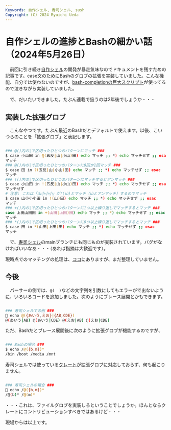 ```yaml
---
Keywords: 自作シェル, 寿司シェル, sush
Copyright: (C) 2024 Ryuichi Ueda
---
```


# 自作シェルの進捗とBashの細かい話（2024年5月26日）

　前回に引き続き[自作シェル](/?page=rusty_bash)の開発が暴走気味なのでドキュメントを残すための記事です。case文のためにBashのグロブの拡張を実装していました。こんな機能、自分では使わないのですが、[bash-completionの巨大スクリプト](https://github.com/scop/bash-completion/blob/main/bash_completion)が使ってるので泣きながら実装していました。

　で、だいたいできました。たぶん連載で扱うのは2年後でしょうか・・・


## 実装した拡張グロブ

　こんなやつです。たぶん最近のBashだとデフォルトで使えます。以後、こいつらのことを「拡張グロブ」と表記します。

```bash

### @()内の|で区切ったひとつのパターンにマッチ ###
$ case 小山田 in @(五反|山|小山)田) echo マッチ ;; *) echo マッチせず ;; esac
マッチ
### @()内の|で区切ったひとつのパターンに0回か1回マッチ ###
$ case 田 in ?(五反|山|小山)田) echo マッチ ;; *) echo マッチせず ;; esac
マッチ
### !()内の|で区切ったひとつのパターンにマッチするとアンマッチ ###
$ case 小山田 in !(五反|山|小山)田) echo マッチ ;; *) echo マッチせず ;; esac
マッチせず
# 注意: これは「山小小小」が!(山)とマッチ（山とアンマッチ）するのでマッチ
$ case 山小小小田 in !(山)田) echo マッチ ;; *) echo マッチせず ;; esac
マッチ
### +()内の|で区切ったひとつのパターンに1つ以上繰り返しでマッチするとマッチ ###
case 上田山田田 in +(山田|上田)田) echo マッチ ;; *) echo マッチせず ;; esac
マッチ
### *()内の|で区切ったひとつのパターンに0つ以上繰り返しでマッチするとマッチ ###
$ case 田 in *(山田|上田)田) echo マッチ ;; *) echo マッチせず ;; esac
マッチ
```

　で、[寿司シェル](https://github.com/shellgei/rusty_bash)のmainブランチにも同じものが実装されています。バグがなければいいなあ・・・（あれば指摘は大歓迎です）。

現時点でのマッチングの処理は、[ココ](https://github.com/shellgei/rusty_bash/blob/abef582d6442dcb26f2addce0c679c4a1e11d52d/src/elements/command/case/tools.rs)にありますが、まだ整理していません。

## 今後

　パーサーの側では、`@(  )`などの文字列を引数にしてもエラーがで出ないように、いろいろコードを追加しました。次のようにブレース展開とかもできます。

```bash

### 寿司シェルでの例 ###
🍣 echo @({あいう,えお}|{AB,CDE})
@(あいう|AB) @(あいう|CDE) @(えお|AB) @(えお|CDE)
```

ただ、Bashだとブレース展開後に次のように拡張グロブが機能するのですが、

```bash

### Bashの場合 ###
$ echo /@({b,m})*
/bin /boot /media /mnt
```

寿司シェルでは使っている[クレート](https://crates.io/crates/glob)が拡張グロブに対応しておらず、何も起こりません。

```bash

### 寿司シェルの場合 ###
🍣 echo /@({b,m})*
/@(b)* /@(m)*
```

・・・これは、ファイルグロブを実装しろということでしょうか。ほんとならクレートにコントリビューションすべきではあるけど・・・


現場からは以上です。
